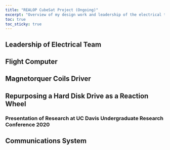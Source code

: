 ```yaml
---
title: "REALOP CubeSat Project (Ongoing)"
excerpt: "Overview of my design work and leadership of the electrical team as part of the Space and Satellite Systems Club at UC Davis."
toc: true
toc_sticky: true
---
```


## Leadership of Electrical Team

## Flight Computer 

## Magnetorquer Coils Driver

## Repurposing a Hard Disk Drive as a Reaction Wheel

### Presentation of Research at UC Davis Undergraduate Research Conference 2020

## Communications System